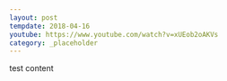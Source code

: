 ```yaml
---
layout: post
tempdate: 2018-04-16
youtube: https://www.youtube.com/watch?v=xUEob2oAKVs
category: _placeholder
---
```

test content